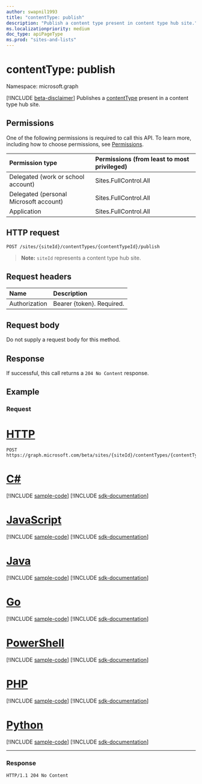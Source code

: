 ```yaml
---
author: swapnil1993
title: "contentType: publish"
description: "Publish a content type present in content type hub site."
ms.localizationpriority: medium
doc_type: apiPageType
ms.prod: "sites-and-lists"
---
```


# contentType: publish
Namespace: microsoft.graph

[!INCLUDE [beta-disclaimer](../../includes/beta-disclaimer.md)]
Publishes a [contentType][] present in a content type hub site.

## Permissions

One of the following permissions is required to call this API. To learn more, including how to choose permissions, see [Permissions](/graph/permissions-reference).

|Permission type      | Permissions (from least to most privileged)              |
|:--------------------|:---------------------------------------------------------|
|Delegated (work or school account) | Sites.FullControl.All    |
|Delegated (personal Microsoft account) | Sites.FullControl.All    |
|Application | Sites.FullControl.All |

## HTTP request

<!-- {
  "blockType": "ignored"
}
-->
```http
POST /sites/{siteId}/contentTypes/{contentTypeId}/publish
```

>**Note:** `siteId` represents a content type hub site.

## Request headers
|Name|Description|
|:---|:---|
|Authorization|Bearer {token}. Required.|

## Request body
Do not supply a request body for this method.

## Response
If successful, this call returns a `204 No Content` response.

## Example

### Request

# [HTTP](#tab/http)
<!-- {
  "blockType": "request",
  "name": "contenttype_publish"
}
-->
```http
POST https://graph.microsoft.com/beta/sites/{siteId}/contentTypes/{contentTypeId}/publish
```

# [C#](#tab/csharp)
[!INCLUDE [sample-code](../includes/snippets/csharp/contenttype-publish-csharp-snippets.md)]
[!INCLUDE [sdk-documentation](../includes/snippets/snippets-sdk-documentation-link.md)]

# [JavaScript](#tab/javascript)
[!INCLUDE [sample-code](../includes/snippets/javascript/contenttype-publish-javascript-snippets.md)]
[!INCLUDE [sdk-documentation](../includes/snippets/snippets-sdk-documentation-link.md)]

# [Java](#tab/java)
[!INCLUDE [sample-code](../includes/snippets/java/contenttype-publish-java-snippets.md)]
[!INCLUDE [sdk-documentation](../includes/snippets/snippets-sdk-documentation-link.md)]

# [Go](#tab/go)
[!INCLUDE [sample-code](../includes/snippets/go/contenttype-publish-go-snippets.md)]
[!INCLUDE [sdk-documentation](../includes/snippets/snippets-sdk-documentation-link.md)]

# [PowerShell](#tab/powershell)
[!INCLUDE [sample-code](../includes/snippets/powershell/contenttype-publish-powershell-snippets.md)]
[!INCLUDE [sdk-documentation](../includes/snippets/snippets-sdk-documentation-link.md)]

# [PHP](#tab/php)
[!INCLUDE [sample-code](../includes/snippets/php/contenttype-publish-php-snippets.md)]
[!INCLUDE [sdk-documentation](../includes/snippets/snippets-sdk-documentation-link.md)]

# [Python](#tab/python)
[!INCLUDE [sample-code](../includes/snippets/python/contenttype-publish-python-snippets.md)]
[!INCLUDE [sdk-documentation](../includes/snippets/snippets-sdk-documentation-link.md)]

---

### Response

<!-- { "blockType": "response" } -->

```http
HTTP/1.1 204 No Content
```

[contentType]: ../resources/contentType.md
